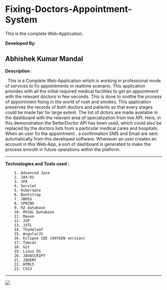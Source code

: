 # Fixing-Doctors-Appointment-System
This is the complete Web-Application.

<strong>Developed By</strong>:  <b><h2>Abhishek Kumar Mandal</h2></b>


<strong>Description</strong> :

   This is a Complete Web-Application which is working in professional mode of services to fix appointments in realtime scenario. This application provides with all the initial required medical facilities to get an appointment with the relevant doctors in few seconds. This is done to soothe the process of appointment fixing in the world of rush and smokes. This application preserves the records of both doctors and patients so that every stages could be made fair for large extent. The list of dctors are made available in the dashboard with the relevant area of specialization from live API. Here, in this demonstration the BetterDoctor API has been used, which could also be replaced by the doctors lists from a particular medical cares and hospitals. When an user fix the appointment , a confirmation SMS and Email are sent automatically from this developed software. Whenever an user creates an account in this Web-App, a sort of dashboard is generated to make the process smooth in future operations within the platform.
   
<hr><strong>Technologies and Tools used :</strong>

        1. Advanced Java
        2. JAX-RS
        3. JPA
        4. Servlet
        5. Hibernate
        6. Bootstrap
        7. JBOSS
        8. SPRING
        9. H2 database
        10. MYSQL Database
        11. Maven
        12. JSP
        13. JSTL
        14. Thymeleaf
        15. AngularJS
        16. Eclipse IDE (OXYGEN version)
        17. Tomcat
        18. Git
        19. Linux OS
        20. JAVASCRIPT
        21. JQUERY
        22. HTML5
        23. CSS3
        
 <hr>
 <img src='https://drive.google.com/open?id=1GULAAJ8ODO73eyBssre3L44JHqwMYIV1'>

